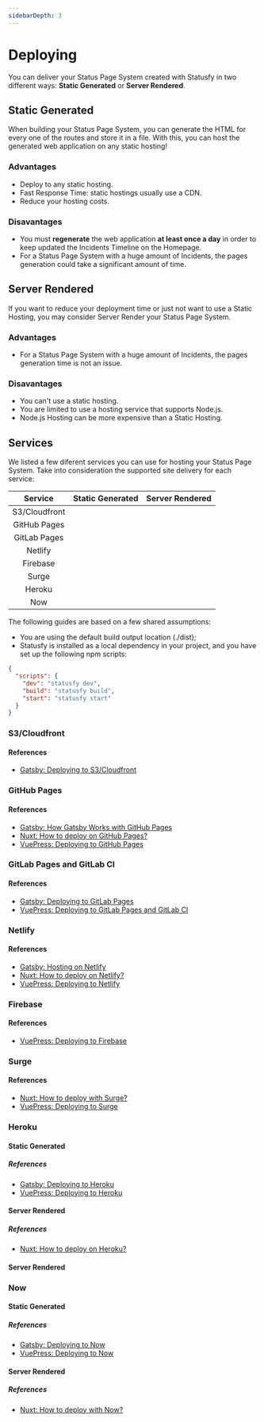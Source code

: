 ```yaml
---
sidebarDepth: 3
---
```


# Deploying

You can deliver your Status Page System created with Statusfy in two different ways: **Static Generated** or **Server Rendered**.

## Static Generated

When building your Status Page System, you can generate the HTML for every one of the routes and store it in a file. With this, you can host the generated web application on any static hosting!

### Advantages

- Deploy to any static hosting.
- Fast Response Time: static hostings usually use a CDN.
- Reduce your hosting costs.

### Disavantages

- You must **regenerate** the web application **at least once a day** in order to keep updated the Incidents Timeline on the Homepage.
- For a Status Page System with a huge amount of Incidents, the pages generation could take a significant amount of time.

## Server Rendered

If you want to reduce your deployment time or just not want to use a Static Hosting, you may consider Server Render your Status Page System.

### Advantages

- For a Status Page System with a huge amount of Incidents, the pages generation time is not an issue.

### Disavantages

- You can't use a static hosting.
- You are limited to use a hosting service that supports Node.js.
- Node.js Hosting can be more expensive than a Static Hosting.

## Services

We listed a few diferent services you can use for hosting your Status Page System. Take into consideration the supported site delivery for each service:

|    Service   |  Static Generated  |            Server Rendered             |
|:------------:|:------------------:|:--------------------------------------:|
| S3/Cloudfront | <FeatureSupport /> | <FeatureSupport :isSuported="false" /> |
| GitHub Pages | <FeatureSupport /> | <FeatureSupport :isSuported="false" /> |
| GitLab Pages | <FeatureSupport /> | <FeatureSupport :isSuported="false" /> |
| Netlify      | <FeatureSupport /> | <FeatureSupport :isSuported="false" /> |
| Firebase     | <FeatureSupport /> |           <FeatureSupport />           |
| Surge        | <FeatureSupport /> | <FeatureSupport :isSuported="false" /> |
| Heroku       | <FeatureSupport /> |           <FeatureSupport />           |
| Now          | <FeatureSupport /> |           <FeatureSupport />           |


The following guides are based on a few shared assumptions:

- You are using the default build output location (./dist);
- Statusfy is installed as a local dependency in your project, and you have set up the following npm scripts:

``` json
{
  "scripts": {
    "dev": "statusfy dev",
    "build": "statusfy build",
    "start": "statusfy start"
  }
}
```

### S3/Cloudfront


#### References

- [Gatsby: Deploying to S3/Cloudfront](https://www.gatsbyjs.org/docs/deploying-to-s3-cloudfront)

### GitHub Pages


#### References

- [Gatsby: How Gatsby Works with GitHub Pages](https://www.gatsbyjs.org/docs/how-gatsby-works-with-github-pages/)
- [Nuxt: How to deploy on GitHub Pages?](https://nuxtjs.org/faq/github-pages)
- [VuePress: Deploying to GitHub Pages](https://vuepress.vuejs.org/guide/deploy.html#github-pages)


### GitLab Pages and GitLab CI

#### References

- [Gatsby: Deploying to GitLab Pages](https://www.gatsbyjs.org/docs/deploying-to-gitlab-pages/)
- [VuePress: Deploying to GitLab Pages and GitLab CI](https://vuepress.vuejs.org/guide/deploy.html#gitlab-pages-and-gitlab-ci)

### Netlify


#### References

- [Gatsby: Hosting on Netlify](https://www.gatsbyjs.org/docs/hosting-on-netlify)
- [Nuxt: How to deploy on Netlify?](https://nuxtjs.org/faq/netlify-deployment)
- [VuePress: Deploying to Netlify](https://vuepress.vuejs.org/guide/deploy.html#netlify)

### Firebase


#### References

- [VuePress: Deploying to Firebase](https://vuepress.vuejs.org/guide/deploy.html#google-firebase)


### Surge

#### References

- [Nuxt: How to deploy with Surge?](https://nuxtjs.org/faq/surge-deployment)
- [VuePress: Deploying to Surge](https://vuepress.vuejs.org/guide/deploy.html#surge)


### Heroku

#### Static Generated

##### References

- [Gatsby: Deploying to Heroku](https://www.gatsbyjs.org/docs/deploying-to-heroku/)
- [VuePress: Deploying to Heroku](https://vuepress.vuejs.org/guide/deploy.html#heroku)

#### Server Rendered

##### References

- [Nuxt: How to deploy on Heroku?](https://nuxtjs.org/faq/heroku-deployment)



#### Server Rendered


### Now


#### Static Generated

##### References

- [Gatsby: Deploying to Now](https://www.gatsbyjs.org/docs/deploying-to-now/)
- [VuePress: Deploying to Now](https://vuepress.vuejs.org/guide/deploy.html#now)

#### Server Rendered

##### References

- [Nuxt: How to deploy with Now?](https://nuxtjs.org/faq/now-deployment)
